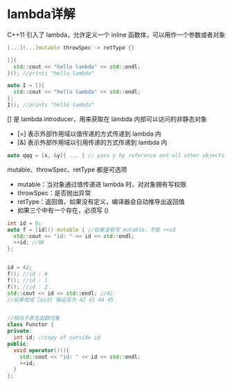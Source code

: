 # lambda详解

C++11 引入了 lambda，允许定义一个 inline 函数体，可以用作一个参数或者对象
```C++
[...](...)mutable throwSpec -> retType {}
```

```C++
[]{
  std::cout << "hello lambda" << std::endl;
}(); //prints "hello lambda"

auto I = []{
  std::cout << "hello lambda" << std::endl;
};
I(); //prints "hello lambda"
```

[] 是 lambda introducer，用来获取在 lambda 内部可以访问的非静态对象
- [=] 表示外部作用域以值传递的方式传递到 lambda 内
- [&] 表示外部作用域以引用传递的方式传递到 lambda 内
```C++
auto qqq = [x, &y]{ ... } // pass y by reference and all other objects by value
```

mutable、throwSpec、retType 都是可选项
- mutable：当对象通过值传递进 lambda 时，对对象拥有写权限
- throwSpec：是否抛出异常 
- retType：返回值，如果没有定义，编译器会自动推导出返回值
- 如果三个中有一个存在，必须写 ()

```C++
int id = 0;
auto f = [id]() mutable { //如果没有写 mutable，不能 ++id
  std::cout << "id: " << id << std::endl;
  ++id; //OK
};


id = 42;
f(); //id : 0
f(); //id : 1
f(); //id : 2
std::cout << id << std::endl; //42
//如果改成 [&id] 输出变为 42 43 44 45


//相当于匿名函数对象
class Functor {
private:
  int id; //copy of outside id
public:
  void operator()(){
    std::cout << "id: " << id << std::endl;
    ++id;
  }
};
```


